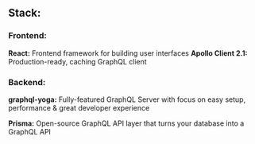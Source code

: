 ## Stack:

### Frontend:

**React:** Frontend framework for building user interfaces
**Apollo Client 2.1:** Production-ready, caching GraphQL client

### Backend:

**graphql-yoga:** Fully-featured GraphQL Server with focus on easy setup, performance & great developer experience

**Prisma:** Open-source GraphQL API layer that turns your database into a GraphQL API
